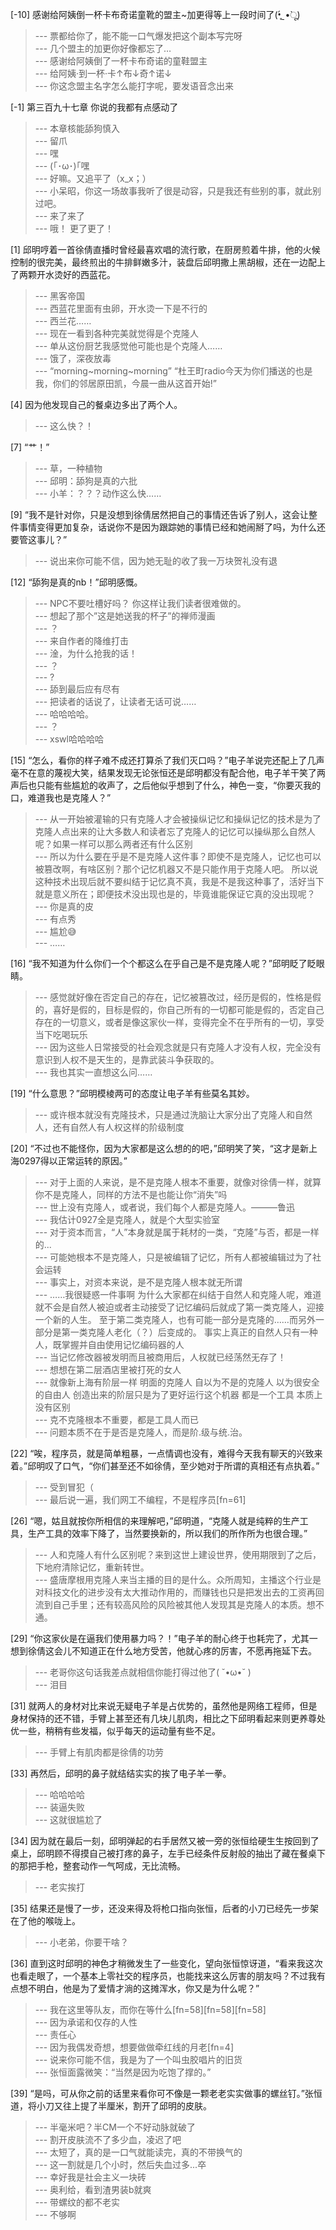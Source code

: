 
[-10] 感谢给阿姨倒一杯卡布奇诺童靴的盟主~加更得等上一段时间了(•̥́ˍ•̀ू)
>--- 票都给你了，能不能一口气爆发把这个副本写完呀<br>
>--- 几个盟主的加更你好像都忘了…<br>
>--- 感谢给阿姨倒了一杯卡布奇诺的童鞋盟主<br>
>--- 给阿姨·到一杯·卡↑布↓奇↑诺↓<br>
>--- 你这念盟主名字怎么能打字呢，要发语音念出来<br>

[-1] 第三百九十七章 你说的我都有点感动了
>--- 本章核能舔狗慎入<br>
>--- 留爪<br>
>--- 嘿<br>
>--- (｢･ω･)｢嘿<br>
>--- 好嘛。又追平了（x_x；）<br>
>--- 小呆昭，你这一场故事我听了很是动容，只是我还有些别的事，就此别过吧。<br>
>--- 来了来了<br>
>--- 哦！ 更了更了！<br>

[1] 邱明哼着一首徐倩直播时曾经最喜欢唱的流行歌，在厨房煎着牛排，他的火候控制的很完美，最终煎出的牛排鲜嫩多汁，装盘后邱明撒上黑胡椒，还在一边配上了两颗开水烫好的西蓝花。
>--- 黑客帝国<br>
>--- 西蓝花里面有虫卵，开水烫一下是不行的<br>
>--- 西兰花……<br>
>--- 现在一看到各种完美就觉得是个克隆人<br>
>--- 单从这份厨艺我感觉他可能也是个克隆人……<br>
>--- 饿了，深夜放毒<br>
>--- “morning~morning~morning”
“杜王町radio今天为你们播送的也是我，你们的邻居原田凯，今晨一曲从这首开始!”<br>

[4] 因为他发现自己的餐桌边多出了两个人。
>--- 这么快？！<br>

[7] “艹！”
>--- 草，一种植物<br>
>--- 邱明：舔狗是真的六批<br>
>--- 小羊：？？？动作这么快……<br>

[9] “我不是针对你，只是没想到徐倩居然把自己的事情还告诉了别人，这会让整件事情变得更加复杂，话说你不是因为跟踪她的事情已经和她闹掰了吗，为什么还要管这事儿？”
>--- 说出来你可能不信，因为她无耻的收了我一万块贺礼没有退<br>

[12] “舔狗是真的nb！”邱明感慨。
>--- NPC不要吐槽好吗？
你这样让我们读者很难做的。<br>
>--- 想起了那个”这是她送我的杯子”的禅师漫画<br>
>--- ？<br>
>--- 来自作者的降维打击<br>
>--- 淦，为什么抢我的话！<br>
>--- ？<br>
>--- ?<br>
>--- 舔到最后应有尽有<br>
>--- 把读者的话说了，让读者无话可说……<br>
>--- 哈哈哈哈。<br>
>--- ？<br>
>--- xswl哈哈哈哈<br>

[15] “怎么，看你的样子难不成还打算杀了我们灭口吗？”电子羊说完还配上了几声毫不在意的蔑视大笑，结果发现无论张恒还是邱明都没有配合他，电子羊干笑了两声后也只能有些尴尬的收声了，之后他似乎想到了什么，神色一变，“你要灭我的口，难道我也是克隆人？”
>--- 从一开始被灌输的只有克隆人才会被操纵记忆和操纵记忆的技术是为了克隆人点出来的让大多数人和读者忘了克隆人的记忆可以操纵那么自然人呢？如果一样可以那么两者还有什么区别<br>
>--- 所以为什么要在乎是不是克隆人这件事？即使不是克隆人，记忆也可以被篡改啊，有啥区别？那个记忆机器又不是只能作用于克隆人吧。
  所以说这种技术出现后就不要纠结于记忆真不真，我是不是我这种事了，活好当下就是意义所在；即便技术没出现也是的，毕竟谁能保证它真的没出现呢？<br>
>--- 你是真的皮<br>
>--- 有点秀<br>
>--- 尴尬😅<br>
>--- ……<br>

[16] “我不知道为什么你们一个个都这么在乎自己是不是克隆人呢？”邱明眨了眨眼睛。
>--- 感觉就好像在否定自己的存在，记忆被篡改过，经历是假的，性格是假的，喜好是假的，目标是假的，你自己所有的一切都可能是假的，否定自己存在的一切意义，或者是像这家伙一样，变得完全不在乎所有的一切，享受当下吃喝玩乐<br>
>--- 因为这些人日常接受的社会观念就是只有克隆人才没有人权，完全没有意识到人权不是天生的，是靠武装斗争获取的。<br>
>--- 我也其实一直想这么问……<br>

[19] “什么意思？”邱明模棱两可的态度让电子羊有些莫名其妙。
>--- 或许根本就没有克隆技术，只是通过洗脑让大家分出了克隆人和自然人，还有自然人有人权这样的阶级制度<br>

[20] “不过也不能怪你，因为大家都是这么想的的吧，”邱明笑了笑，“这才是新上海0297得以正常运转的原因。”
>--- 对于上面的人来说，是不是克隆人根本不重要，就像对徐倩一样，就算你不是克隆人，同样的方法不是也能让你“消失”吗<br>
>--- 世上没有克隆人，或者说，我们每个人都是克隆人。———鲁迅<br>
>--- 我估计0927全是克隆人，就是个大型实验室<br>
>--- 对于资本而言，“人”本身就是属于耗材的一类，“克隆”与否，都是一样的...<br>
>--- 可能她根本不是克隆人，只是被编辑了记忆，所有人都被编辑过为了社会运转<br>
>--- 事实上，对资本来说，是不是克隆人根本就无所谓<br>
>--- ……我很疑惑一件事啊
为什么大家都在纠结于自然人和克隆人呢，难道就不会是自然人被迫或者主动接受了记忆编码后就成了第一类克隆人，迎接一个新的人生。
至于第二类克隆人，也有可能一部分是克隆的……而另外一部分是第一类克隆人老化（？）后变成的。
事实上真正的自然人只有一种人，既掌握并自由使用记忆编码器的人<br>
>--- 当记忆修改器被发明而且被商用后，人权就已经荡然无存了！<br>
>--- 想想在第二层酒店里被打死的女人<br>
>--- 就像新上海有阶层一样 明面的克隆人 自以为不是的克隆人 以为很安全的自由人   创造出来的阶层只是为了更好运行这个机器 都是一个工具 本质上没有区别<br>
>--- 克不克隆根本不重要，都是工具人而已<br>
>--- 问题本质不在于是否是克隆人，而是阶.级与统.治。<br>

[22] “唉，程序员，就是简单粗暴，一点情调也没有，难得今天我有聊天的兴致来着。”邱明叹了口气，“你们甚至还不如徐倩，至少她对于所谓的真相还有点执着。”
>--- 受到冒犯（<br>
>--- 最后说一遍，我们网工不编程，不是程序员[fn=61]<br>

[26] “嗯，姑且就按你所相信的来理解吧，”邱明道，“克隆人就是纯粹的生产工具，生产工具的效率下降了，当然要换新的，所以我们的所作所为也很合理。”
>--- 人和克隆人有什么区别呢？来到这世上建设世界，使用期限到了之后，下地府清除记忆，重新转世。<br>
>--- 盛唐摩根用克隆人来当主播的目的是什么。众所周知，主播这个行业是对科技文化的进步没有太大推动作用的，而赚钱也只是把发出去的工资再回流到自己手里；还有较高风险的风险被其他人发现其是克隆人的本质。想不通。<br>

[29] “你这家伙是在逼我们使用暴力吗？！”电子羊的耐心终于也耗完了，尤其一想到徐倩这会儿不知道正在什么地方受苦，他就心疼的厉害，不愿再拖延下去。
>--- 老哥你这句话我差点就相信你能打得过他了( ˘•ω•˘ )<br>
>--- 泪目<br>

[31] 就两人的身材对比来说无疑电子羊是占优势的，虽然他是网络工程师，但是身材保持的还不错，手臂上甚至还有几块儿肌肉，相比之下邱明看起来则更养尊处优一些，稍稍有些发福，似乎每天的运动量有些不足。
>--- 手臂上有肌肉都是徐倩的功劳<br>

[33] 再然后，邱明的鼻子就结结实实的挨了电子羊一拳。
>--- 哈哈哈哈<br>
>--- 装逼失败<br>
>--- 这就很尴尬了<br>

[34] 因为就在最后一刻，邱明弹起的右手居然又被一旁的张恒给硬生生按回到了桌上，邱明顾不得摸自己被打疼的鼻子，左手已经条件反射般的抽出了藏在餐桌下的那把手枪，整套动作一气呵成，无比流畅。
>--- 老实挨打<br>

[35] 结果还是慢了一步，还没来得及将枪口指向张恒，后者的小刀已经先一步架在了他的喉咙上。
>--- 小老弟，你要干啥？<br>

[36] 直到这时邱明的神色才稍微发生了一些变化，望向张恒惊讶道，“看来我这次也看走眼了，一个基本上零社交的程序员，也能找来这么厉害的朋友吗？不过我有点想不明白，他是为了爱情才淌的这摊浑水，你又是为什么呢？”
>--- 我在这里等队友，而你在等什么[fn=58][fn=58][fn=58]<br>
>--- 因为承诺和仅存的人性<br>
>--- 责任心<br>
>--- 因为我偶发奇想，想要做做牵红线的月老[fn=4]<br>
>--- 说来你可能不信，我是为了一个叫虫胶唱片的旧货<br>
>--- 张恒面露微笑：“当然是因为吃饱了撑的。”<br>

[39] “是吗，可从你之前的话里来看你可不像是一颗老老实实做事的螺丝钉。”张恒道，将小刀又往上提了半厘米，割开了邱明的皮肤。
>--- 半毫米吧？半CM一个不好动脉就破了<br>
>--- 割开皮肤流不了多少血，凌迟了吧<br>
>--- 太短了，真的是一口气就能读完，真的不带换气的<br>
>--- 这一割就是几个小时，然后失血过多...卒<br>
>--- 幸好我是社会主义一块砖<br>
>--- 奥利给，看到渣男装b就爽<br>
>--- 带螺纹的都不老实<br>
>--- 不够啊<br>
